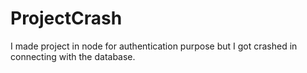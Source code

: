 # ProjectCrash
I made project in node for authentication purpose but I got crashed in connecting with the database.
